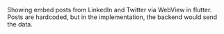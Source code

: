 Showing embed posts from LinkedIn and Twitter via WebView in flutter. Posts are hardcoded, but in the implementation, the backend would send the data.
